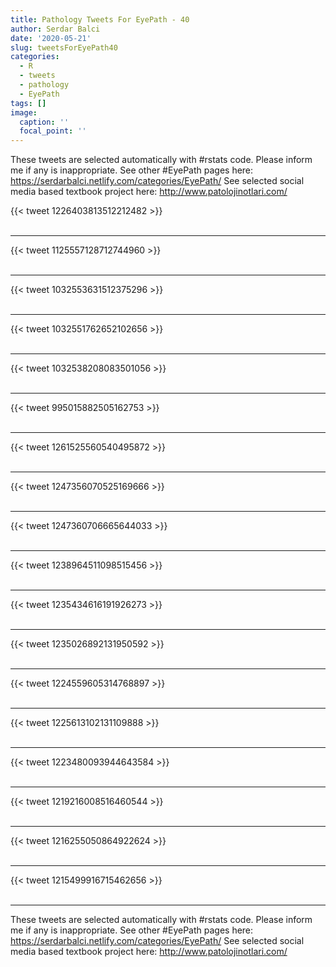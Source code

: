```yaml
---
title: Pathology Tweets For EyePath - 40
author: Serdar Balci
date: '2020-05-21'
slug: tweetsForEyePath40
categories:
  - R
  - tweets
  - pathology
  - EyePath
tags: []
image:
  caption: ''
  focal_point: ''
---
```



These tweets are selected automatically with #rstats code. Please inform me if any is inappropriate.
See other #EyePath pages here: https://serdarbalci.netlify.com/categories/EyePath/ 
See selected social media based textbook project here: http://www.patolojinotlari.com/

{{< tweet 1226403813512212482 >}}
<br>
<br>
<hr>
{{< tweet 1125557128712744960 >}}
<br>
<br>
<hr>
{{< tweet 1032553631512375296 >}}
<br>
<br>
<hr>
{{< tweet 1032551762652102656 >}}
<br>
<br>
<hr>
{{< tweet 1032538208083501056 >}}
<br>
<br>
<hr>
{{< tweet 995015882505162753 >}}
<br>
<br>
<hr>
{{< tweet 1261525560540495872 >}}
<br>
<br>
<hr>
{{< tweet 1247356070525169666 >}}
<br>
<br>
<hr>
{{< tweet 1247360706665644033 >}}
<br>
<br>
<hr>
{{< tweet 1238964511098515456 >}}
<br>
<br>
<hr>
{{< tweet 1235434616191926273 >}}
<br>
<br>
<hr>
{{< tweet 1235026892131950592 >}}
<br>
<br>
<hr>
{{< tweet 1224559605314768897 >}}
<br>
<br>
<hr>
{{< tweet 1225613102131109888 >}}
<br>
<br>
<hr>
{{< tweet 1223480093944643584 >}}
<br>
<br>
<hr>
{{< tweet 1219216008516460544 >}}
<br>
<br>
<hr>
{{< tweet 1216255050864922624 >}}
<br>
<br>
<hr>
{{< tweet 1215499916715462656 >}}
<br>
<br>
<hr>


These tweets are selected automatically with #rstats code. Please inform me if any is inappropriate.
See other #EyePath pages here: https://serdarbalci.netlify.com/categories/EyePath/ 
See selected social media based textbook project here: http://www.patolojinotlari.com/
